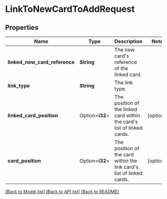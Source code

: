 # LinkToNewCardToAddRequest

## Properties

Name | Type | Description | Notes
------------ | ------------- | ------------- | -------------
**linked_new_card_reference** | **String** | The new card's reference of the linked card. | 
**link_type** | **String** | The link type. | 
**linked_card_position** | Option<**i32**> | The position of the linked card within the card's list of linked cards. | [optional]
**card_position** | Option<**i32**> | The position of the card within the link card's list of linked cards. | [optional]

[[Back to Model list]](../README.md#documentation-for-models) [[Back to API list]](../README.md#documentation-for-api-endpoints) [[Back to README]](../README.md)


